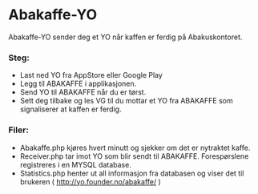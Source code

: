 Abakaffe-YO
===========

Abakaffe-YO sender deg et YO når kaffen er ferdig på Abakuskontoret.

### Steg: 
* Last ned YO fra AppStore eller Google Play 
* Legg til ABAKAFFE i applikasjonen.
* Send YO til ABAKAFFE når du er tørst. 
* Sett deg tilbake og les VG til du mottar et YO fra ABAKAFFE som signaliserer at kaffen er ferdig.

### Filer:
* Abakaffe.php kjøres hvert minutt og sjekker om det er nytraktet kaffe.
* Receiver.php tar imot YO som blir sendt til ABAKAFFE. Forespørslene registreres i en MYSQL database.
* Statistics.php henter ut all informasjon fra databasen og viser det til brukeren ( http://yo.founder.no/abakaffe/ )
